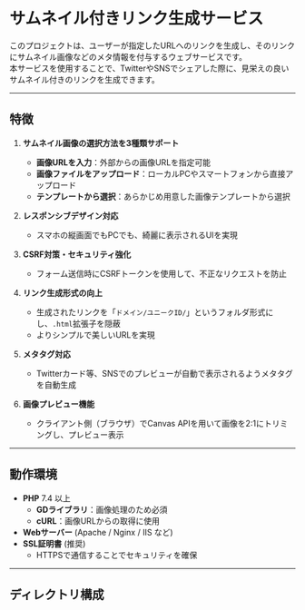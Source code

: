 # サムネイル付きリンク生成サービス

このプロジェクトは、ユーザーが指定したURLへのリンクを生成し、そのリンクにサムネイル画像などのメタ情報を付与するウェブサービスです。  
本サービスを使用することで、TwitterやSNSでシェアした際に、見栄えの良いサムネイル付きのリンクを生成できます。

---

## 特徴

1. **サムネイル画像の選択方法を3種類サポート**  
   - **画像URLを入力**：外部からの画像URLを指定可能  
   - **画像ファイルをアップロード**：ローカルPCやスマートフォンから直接アップロード  
   - **テンプレートから選択**：あらかじめ用意した画像テンプレートから選択  

2. **レスポンシブデザイン対応**  
   - スマホの縦画面でもPCでも、綺麗に表示されるUIを実現

3. **CSRF対策・セキュリティ強化**  
   - フォーム送信時にCSRFトークンを使用して、不正なリクエストを防止

4. **リンク生成形式の向上**  
   - 生成されたリンクを「`ドメイン/ユニークID/`」というフォルダ形式にし、`.html`拡張子を隠蔽  
   - よりシンプルで美しいURLを実現

5. **メタタグ対応**  
   - Twitterカード等、SNSでのプレビューが自動で表示されるようメタタグを自動生成

6. **画像プレビュー機能**  
   - クライアント側（ブラウザ）でCanvas APIを用いて画像を2:1にトリミングし、プレビュー表示

---

## 動作環境

- **PHP** 7.4 以上
  - **GDライブラリ**：画像処理のため必須
  - **cURL**：画像URLからの取得に使用
- **Webサーバー** (Apache / Nginx / IIS など)
- **SSL証明書** (推奨)  
  - HTTPSで通信することでセキュリティを確保

---

## ディレクトリ構成

